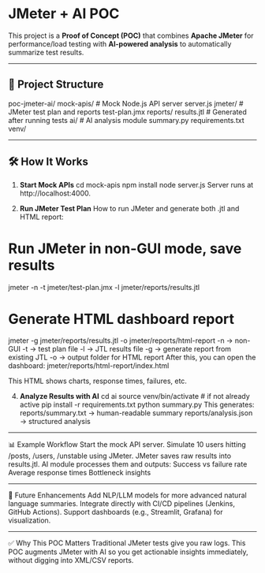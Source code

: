 # JMeter + AI POC

This project is a **Proof of Concept (POC)** that combines **Apache JMeter** for performance/load testing with **AI-powered analysis** to automatically summarize test results.

---

## 🚀 Project Structure

poc-jmeter-ai/
mock-apis/ # Mock Node.js API server
server.js
jmeter/ # JMeter test plan and reports
test-plan.jmx
reports/
results.jtl # Generated after running tests
ai/ # AI analysis module
summary.py
requirements.txt
venv/

---

## 🛠️ How It Works

1. **Start Mock APIs**
   cd mock-apis
   npm install
   node server.js
Server runs at http://localhost:4000.

2. **Run JMeter Test Plan**
How to run JMeter and generate both .jtl and HTML report:
# Run JMeter in non-GUI mode, save results
jmeter -n -t jmeter/test-plan.jmx -l jmeter/reports/results.jtl

# Generate HTML dashboard report
jmeter -g jmeter/reports/results.jtl -o jmeter/reports/html-report
-n → non-GUI
-t → test plan file
-l → JTL results file
-g → generate report from existing JTL
-o → output folder for HTML report
After this, you can open the dashboard:
jmeter/reports/html-report/index.html

This HTML shows charts, response times, failures, etc.

4. **Analyze Results with AI**
cd ai
source venv/bin/activate   # if not already active
pip install -r requirements.txt
python summary.py
This generates:
reports/summary.txt → human-readable summary
reports/analysis.json → structured analysis

---

📊 Example Workflow
Start the mock API server.
Simulate 10 users hitting /posts, /users, /unstable using JMeter.
JMeter saves raw results into results.jtl.
AI module processes them and outputs:
Success vs failure rate
Average response times
Bottleneck insights

---

🔮 Future Enhancements
Add NLP/LLM models for more advanced natural language summaries.
Integrate directly with CI/CD pipelines (Jenkins, GitHub Actions).
Support dashboards (e.g., Streamlit, Grafana) for visualization.

---

✅ Why This POC Matters
Traditional JMeter tests give you raw logs.
This POC augments JMeter with AI so you get actionable insights immediately, without digging into XML/CSV reports.
